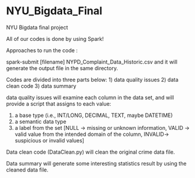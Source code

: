 # NYU_Bigdata_Final
NYU Bigdata final project

All of our codes is done by using Spark!

Approaches to run the code :

spark-submit [filename] NYPD_Complaint_Data_Historic.csv
and it will generate the output file in the same directory.

Codes are divided into three parts below:
	1) data quality issues
	2) data clean code
	3) data summary

data quality issues will examine each column in the data set, and will provide a script that assigns to each value:
1) a base type (i.e.,  INT/LONG, DECIMAL, TEXT, maybe DATETIME)
2) a semantic data type 
3) a label from the set [NULL -> missing or unknown information, VALID -> valid value from the intended domain of the column, INVALID-> suspicious or invalid values]

Data clean code (DataClean.py) will clean the original crime data file.

Data summary will generate some interesting statistics result by using the cleaned data file. 

